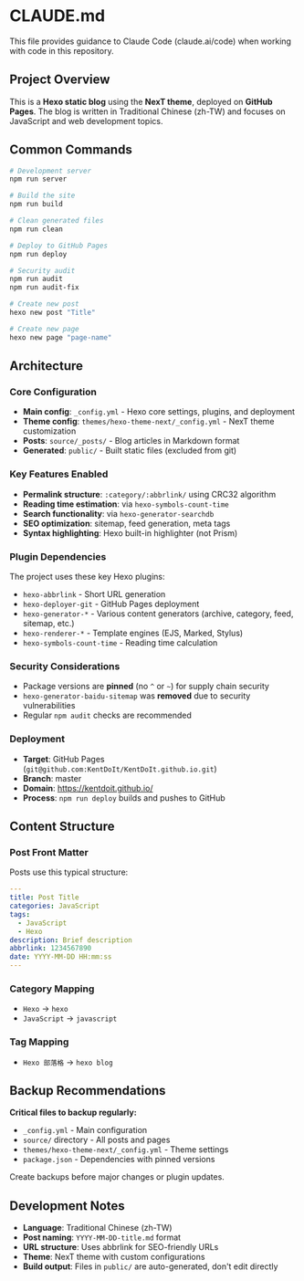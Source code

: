 # CLAUDE.md

This file provides guidance to Claude Code (claude.ai/code) when working with code in this repository.

## Project Overview

This is a **Hexo static blog** using the **NexT theme**, deployed on **GitHub Pages**. The blog is written in Traditional Chinese (zh-TW) and focuses on JavaScript and web development topics.

## Common Commands

```bash
# Development server
npm run server

# Build the site
npm run build

# Clean generated files
npm run clean

# Deploy to GitHub Pages
npm run deploy

# Security audit
npm run audit
npm run audit-fix

# Create new post
hexo new post "Title"

# Create new page
hexo new page "page-name"
```

## Architecture

### Core Configuration
- **Main config**: `_config.yml` - Hexo core settings, plugins, and deployment
- **Theme config**: `themes/hexo-theme-next/_config.yml` - NexT theme customization
- **Posts**: `source/_posts/` - Blog articles in Markdown format
- **Generated**: `public/` - Built static files (excluded from git)

### Key Features Enabled
- **Permalink structure**: `:category/:abbrlink/` using CRC32 algorithm
- **Reading time estimation**: via `hexo-symbols-count-time`
- **Search functionality**: via `hexo-generator-searchdb`
- **SEO optimization**: sitemap, feed generation, meta tags
- **Syntax highlighting**: Hexo built-in highlighter (not Prism)

### Plugin Dependencies
The project uses these key Hexo plugins:
- `hexo-abbrlink` - Short URL generation
- `hexo-deployer-git` - GitHub Pages deployment
- `hexo-generator-*` - Various content generators (archive, category, feed, sitemap, etc.)
- `hexo-renderer-*` - Template engines (EJS, Marked, Stylus)
- `hexo-symbols-count-time` - Reading time calculation

### Security Considerations
- Package versions are **pinned** (no `^` or `~`) for supply chain security
- `hexo-generator-baidu-sitemap` was **removed** due to security vulnerabilities
- Regular `npm audit` checks are recommended

### Deployment
- **Target**: GitHub Pages (`git@github.com:KentDoIt/KentDoIt.github.io.git`)
- **Branch**: master
- **Domain**: https://kentdoit.github.io/
- **Process**: `npm run deploy` builds and pushes to GitHub

## Content Structure

### Post Front Matter
Posts use this typical structure:
```yaml
---
title: Post Title
categories: JavaScript
tags:
  - JavaScript
  - Hexo
description: Brief description
abbrlink: 1234567890
date: YYYY-MM-DD HH:mm:ss
---
```

### Category Mapping
- `Hexo` → `hexo`
- `JavaScript` → `javascript`

### Tag Mapping
- `Hexo 部落格` → `hexo blog`

## Backup Recommendations

**Critical files to backup regularly:**
- `_config.yml` - Main configuration
- `source/` directory - All posts and pages
- `themes/hexo-theme-next/_config.yml` - Theme settings
- `package.json` - Dependencies with pinned versions

Create backups before major changes or plugin updates.

## Development Notes

- **Language**: Traditional Chinese (zh-TW)
- **Post naming**: `YYYY-MM-DD-title.md` format
- **URL structure**: Uses abbrlink for SEO-friendly URLs
- **Theme**: NexT theme with custom configurations
- **Build output**: Files in `public/` are auto-generated, don't edit directly
